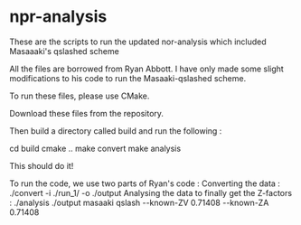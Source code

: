 # npr-analysis
These are the scripts to run the updated nor-analysis which included Masaaaki's qslashed scheme

All the files are borrowed from Ryan Abbott. I have only made some slight modifications to his code to run the Masaaki-qslashed scheme.

To run these files, please use CMake.

Download these files from the repository. 

Then build a directory called build and run the following : 

cd build
cmake ..
make convert
make analysis

This should do it! 

To run the code, we use two parts of Ryan's code : 
Converting the data :
./convert -i ./run_1/ -o ./output 
Analysing the data to finally get the Z-factors :
./analysis ./output masaaki qslash --known-ZV 0.71408 --known-ZA 0.71408
